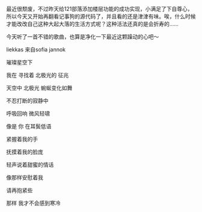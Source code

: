 最近很颓废，不过昨天给121部落添加楼层功能的成功实现，小满足了下自尊心，所以今天又开始再翻看记事狗的源代码了，并且看的还是津津有味。唉，什么时候才能改改自己这种大起大落的生活方式呢？这种活法还真的是会折寿的……

今天听了一首不错的歌曲，也算是净化一下最近这颗躁动的心吧～

liekkas 来自sofia jannok

璀璨星空下 

我在 寻找着 北极光的 征兆

天空中 北极光 蜿蜒变化如舞 

不忍打断的寂静中 

呼吸回响 微风轻啸 

像是 你 在耳鬓低语 

紧握着我的手 

抚摸着我的脸庞 

轻声说着甜蜜的情话 

像那样安慰着我 

请再抱紧些

那样 我才不会感到寒冷 
